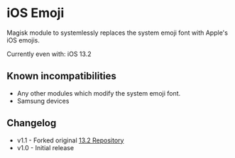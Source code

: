 # iOS Emoji 
Magisk module to systemlessly replaces the system emoji font with Apple's iOS emojis.

Currently even with: iOS 13.2

## Known incompatibilities
* Any other modules which modify the system emoji font.
* Samsung devices

## Changelog
* v1.1 - Forked original [13.2 Repository](https://github.com/tychoregter/ios13emoji)
* v1.0 - Initial release
